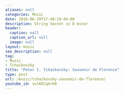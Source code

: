 ```yaml
---
aliases: null
categories: Music
date: 2016-06-29T17:40:19-04:00
description: String Sextet in D minor
header:
  caption: null
  caption_url: null
  image: null
layout: music
seo_description: null
tag:
- Music
- Tchaikovsky
title: "Peter I. Tchaikovsky: Souvenir de Florence"
type: post
url: /music/tchaikovsky-souvenir-de-florence/
youtube_id: vulKECq4r60
---
```

